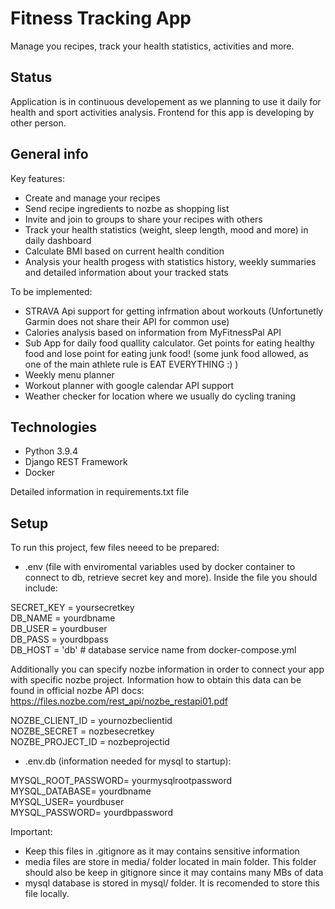 # Fitness Tracking App

Manage you recipes, track your health statistics, activities and more.

## Status

Application is in continuous developement as we planning to use it daily for health and sport activities analysis. 
Frontend for this app is developing by other person. 

## General info

Key features:
 - Create and manage your recipes
 - Send recipe ingredients to nozbe as shopping list
 - Invite and join to groups to share your recipes with others
 - Track your health statistics (weight, sleep length, mood and more) in daily dashboard
 - Calculate BMI based on current health condition 
 - Analysis your health progess with statistics history, weekly summaries and detailed information about your tracked stats
 
 To be implemented:
 - STRAVA Api support for getting infrmation about workouts (Unfortunetly Garmin does not share their API for common use) 
 - Calories analysis based on information from MyFitnessPal API
 - Sub App for daily food quallity calculator. Get points for eating healthy food and lose point for eating junk food! (some junk food allowed, as one of the main athlete rule is EAT EVERYTHING :) ) 
 - Weekly menu planner 
 - Workout planner with google calendar API support
 - Weather checker for location where we usually do cycling traning 
  

## Technologies

- Python 3.9.4
- Django REST Framework
- Docker

Detailed information in requirements.txt file

## Setup

To run this project, few files neeed to be prepared:

* .env (file with enviromental variables used by docker container to connect to db, retrieve secret key and more). Inside the file you should include:

SECRET_KEY = yoursecretkey <br>
DB_NAME = yourdbname <br>
DB_USER = yourdbuser <br>
DB_PASS = yourdbpass <br>
DB_HOST = 'db' # database service name from docker-compose.yml <br>

Additionally you can specify nozbe information in order to connect your app with specific nozbe project. Information how to obtain this data can be found in official nozbe API docs: https://files.nozbe.com/rest_api/nozbe_restapi01.pdf

NOZBE_CLIENT_ID = yournozbeclientid <br>
NOZBE_SECRET = nozbesecretkey <br>
NOZBE_PROJECT_ID = nozbeprojectid <br>
  

* .env.db (information needed for mysql to startup): <br /> 
 
MYSQL_ROOT_PASSWORD= yourmysqlrootpassword <br>
MYSQL_DATABASE= yourdbname <br>
MYSQL_USER= yourdbuser <br>
MYSQL_PASSWORD= yourdbpassword <br>

Important:
  - Keep this files in .gitignore as it may contains sensitive information
  - media files are store in media/ folder located in main folder. This folder should also be keep in gitignore since it may contains many MBs of data 
  - mysql database is stored in mysql/ folder. It is recomended to store this file locally.

